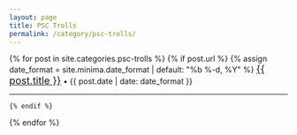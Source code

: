 ```yaml
---
layout: page
title: PSC Trolls
permalink: /category/psc-trolls/
---
```

<div>
  {% for post in site.categories.psc-trolls %}
    {% if post.url %}
      {% assign date_format = site.minima.date_format | default: "%b %-d, %Y" %}
        <span style="font-size: 18px;"><a href="{{ site.url }}{{ site.baseurl }}{{ post.url }}" title="{{ post.title }}">{{ post.title }}</a></span> &bull; <span class="post-meta">{{ post.date | date: date_format }}</span>
     
  <hr>

    {% endif %}
  {% endfor %}
</div>
